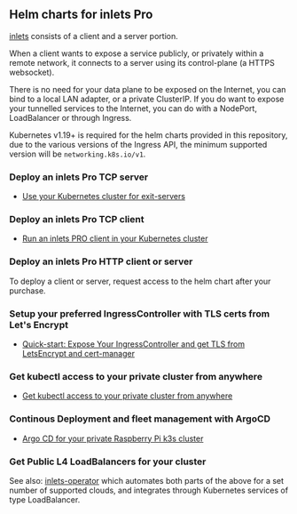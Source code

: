## Helm charts for inlets Pro

[inlets](https://inlets.dev/) consists of a client and a server portion.

When a client wants to expose a service publicly, or privately within a remote network, it connects to a server using its control-plane (a HTTPS websocket).

There is no need for your data plane to be exposed on the Internet, you can bind to a local LAN adapter, or a private ClusterIP. If you do want to expose your tunnelled services to the Internet, you can do with a NodePort, LoadBalancer or through Ingress.

Kubernetes v1.19+ is required for the helm charts provided in this repository, due to the various versions of the Ingress API, the minimum supported version will be `networking.k8s.io/v1`.

### Deploy an inlets Pro TCP server

* [Use your Kubernetes cluster for exit-servers](https://github.com/inlets/inlets-pro/tree/master/chart/inlets-pro)

### Deploy an inlets Pro TCP client

* [Run an inlets PRO client in your Kubernetes cluster](https://github.com/inlets/inlets-pro/tree/master/chart/inlets-pro-client)

### Deploy an inlets Pro HTTP client or server

To deploy a client or server, request access to the helm chart after your purchase.

### Setup your preferred IngressController with TLS certs from Let's Encrypt

* [Quick-start: Expose Your IngressController and get TLS from LetsEncrypt and cert-manager](https://docs.inlets.dev/#/get-started/quickstart-ingresscontroller-cert-manager?id=quick-start-expose-your-ingresscontroller-and-get-tls-from-letsencrypt-and-cert-manager)

### Get kubectl access to your private cluster from anywhere

* [Get kubectl access to your private cluster from anywhere](https://blog.alexellis.io/get-private-kubectl-access-anywhere/)

### Continous Deployment and fleet management with ArgoCD

* [Argo CD for your private Raspberry Pi k3s cluster](https://johansiebens.dev/posts/2020/08/argo-cd-for-your-private-raspberry-pi-k3s-cluster/)

### Get Public L4 LoadBalancers for your cluster

See also: [inlets-operator](https://github.com/inlets/inlets-operator) which automates both parts of the above for a set number of supported clouds, and integrates through Kubernetes services of type LoadBalancer.
